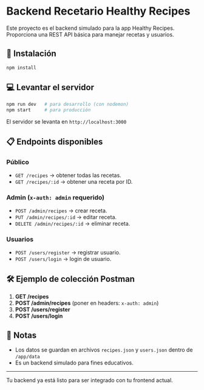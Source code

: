 # Backend Recetario Healthy Recipes

Este proyecto es el backend simulado para la app Healthy Recipes. Proporciona una REST API básica para manejar recetas y usuarios.

## 🚀 Instalación

```bash
npm install
```

## 💻 Levantar el servidor

```bash
npm run dev   # para desarrollo (con nodemon)
npm start     # para producción
```

El servidor se levanta en `http://localhost:3000`

## 📋 Endpoints disponibles

### Público

- `GET /recipes` → obtener todas las recetas.
- `GET /recipes/:id` → obtener una receta por ID.

### Admin (`x-auth: admin` requerido)

- `POST /admin/recipes` → crear receta.
- `PUT /admin/recipes/:id` → editar receta.
- `DELETE /admin/recipes/:id` → eliminar receta.

### Usuarios

- `POST /users/register` → registrar usuario.
- `POST /users/login` → login de usuario.

## 🛠 Ejemplo de colección Postman

1. **GET /recipes**
2. **POST /admin/recipes** (poner en headers: `x-auth: admin`)
3. **POST /users/register**
4. **POST /users/login**

## 📝 Notas

- Los datos se guardan en archivos `recipes.json` y `users.json` dentro de `/app/data`
- Es un backend simulado para fines educativos.

---

Tu backend ya está listo para ser integrado con tu frontend actual.
